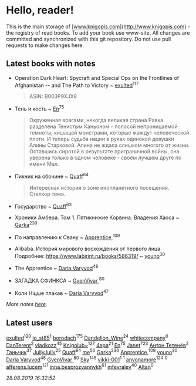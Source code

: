 # Hello, reader!
This is the main storage of [www.knigopis.com](http://www.knigopis.com) - the registry of read books.
To add your book use www-site. All changes are committed and synchronized with this git repository.
Do not use pull requests to make changes here.


## Latest books with notes
* Operation Dark Heart: Spycraft and Special Ops on the Frontlines of Afghanistan -- and The Path to Victory ~ [exulted](users/100/100599204551896265722-google)<sup>117</sup>
    > ASIN: B003P9XJX8

* Тень и кость ~ [En](users/333/333646551-vkontakte)<sup>75</sup>
    > Окруженная врагами, некогда великая страна Равка разделена Тенистым Каньоном - полосой непроницаемой темноты, кишащей монстрами, которые жаждут человеческой плоти. И теперь судьба нации в руках одинокой девушки Алины Старковой. Алина не ждала слишком многого от жизни. Оставшись сиротой в результате приграничной войны, она уверена только в одном человеке - своем лучшем друге по имени Мал.

* Пикник на обочине ~ [Quaff](users/122/12267158-vkontakte)<sup>64</sup>
    > Интересная история о зоне инопланетного посещения. Сталкер тема.

* Государство ~ [Quaff](users/122/12267158-vkontakte)<sup>63</sup>

* Хроники Амбера. Том 1. Пятикнижие Корвина. Владения Хаоса ~ [Garka](users/115/115753719718250012620-google)<sup>230</sup>

* По направлению к Свану ~ [Apprentice ](users/528/52821952-vkontakte)<sup>109</sup>

* Alibaba. История мирового восхождения от первого лица Подробнее: https://www.labirint.ru/books/586319/ ~ [youno](users/302/302928912-vkontakte)<sup>30</sup>

* The Apprentice ~ [Daria Varyvod](users/829/829893410524253-facebook)<sup>48</sup>

* ЗАГАДКА СФИНКСА ~ [GvenVivar ](users/158/158266434925901-facebook)<sup>80</sup>

* Коли Ніцше плакав ~ [Daria Varyvod](users/829/829893410524253-facebook)<sup>47</sup>


_More notes [here](latest_books_with_notes.md)._


## Latest users
[exulted](users/100/100599204551896265722-google)<sup>120</sup> 
[lo_st85](users/176/17659596-vkontakte)<sup>1</sup> 
[borodach](users/157/15706320-vkontakte)<sup>175</sup> 
[Dandelion_Wine](users/586/58602788-vkontakte)<sup>24</sup> 
[whitecompany](users/840/84060805-vkontakte)<sup>0</sup> 
[DanTerent](users/139/13984651701920217604-mailru)<sup>2</sup> 
[vladkozz](users/572/57239276-vkontakte)<sup>45</sup> 
[Knigolub~](users/111/111878597279669641685-google)<sup>127</sup> 
[4apa](users/117/117392596378069249667-google)<sup>21</sup> 
[En](users/333/333646551-vkontakte)<sup>75</sup> 
[Janet](users/108/108113656204404967440-google)<sup>723</sup> 
[Антон Тетенёв](users/682/6820689443874545064-mailru)<sup>2</sup> 
[Таньчик](users/209/2096581563762610-facebook)<sup>37</sup> 
[JullyJully](users/117/117443283415472077372-google)<sup>25</sup> 
[Quaff](users/122/12267158-vkontakte)<sup>64</sup> 
[me](users/381/381417697-yandex)<sup>50</sup> 
[Garka](users/115/115753719718250012620-google)<sup>230</sup> 
[Apprentice ](users/528/52821952-vkontakte)<sup>109</sup> 
[youno](users/302/302928912-vkontakte)<sup>30</sup> 
[Daria Varyvod](users/829/829893410524253-facebook)<sup>48</sup> 
[GvenVivar ](users/158/158266434925901-facebook)<sup>80</sup> 
[Sky](users/118/118049897850017649660-google)<sup>145</sup> 
[vikki-001](users/690/69018982-yandex)<sup>1</sup> 
[](users/110/110999981443018149639-google)<sup>1</sup> 
[anvonamore](users/595/5957175-vkontakte)<sup>124</sup> 
[](users/112/112077200253370688481-google)<sup>0</sup> 
[afferens.lucem](users/196/196071655-vkontakte)<sup>121</sup> 
[inna.besprozvannykh](users/733/73323849-yandex)<sup>61</sup> 
[mfevralev](users/140/140966150-vkontakte)<sup>40</sup> 
[Altan](users/112/112079165243671676533-google)<sup>0</sup> 


_28.08.2019 16:32:52_
